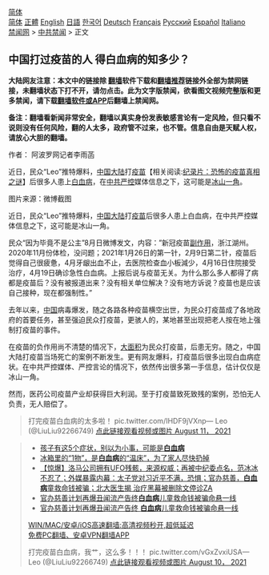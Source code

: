  <!-- 面包屑导航 --> <div class="breadcrumb"><!-- GTranslate: https://gtranslate.io/ -->  <div class="switcher notranslate">  <div class="selected">  <a href="#" onclick="return false;"> 简体</a>  </div>  <div class="option">  <a href="https://www.bannedbook.org" onclick="doGTranslate('zh-CN|zh-CN');jQuery('div.switcher div.selected a').html(jQuery(this).html());return false;" title="简体中文" class="nturl selected"> 简体</a>  <a href="https://www.bannedbook.org/zh-tw/" onclick="doGTranslate('zh-CN|zh-TW');jQuery('div.switcher div.selected a').html(jQuery(this).html());return false;" title="繁體中文" class="nturl"> 正體</a>  <a href="https://www.bannedbook.org/en/" onclick="doGTranslate('zh-CN|en');jQuery('div.switcher div.selected a').html(jQuery(this).html());return false;" title="English" class="nturl"> English</a>  <a href="https://www.bannedbook.org/ja/" onclick="doGTranslate('zh-CN|ja');jQuery('div.switcher div.selected a').html(jQuery(this).html());return false;" title="日本語" class="nturl"> 日語</a>  <a href="https://www.bannedbook.org/ko/" onclick="doGTranslate('zh-CN|ko');jQuery('div.switcher div.selected a').html(jQuery(this).html());return false;" title="한국어" class="nturl"> 한국어</a>  <a href="https://www.bannedbook.org/de/" onclick="doGTranslate('zh-CN|de');jQuery('div.switcher div.selected a').html(jQuery(this).html());return false;" title="Deutsch" class="nturl"> Deutsch</a>  <a href="https://www.bannedbook.org/fr/" onclick="doGTranslate('zh-CN|fr');jQuery('div.switcher div.selected a').html(jQuery(this).html());return false;" title="Français" class="nturl"> Français</a>  <a href="https://www.bannedbook.org/ru/" onclick="doGTranslate('zh-CN|ru');jQuery('div.switcher div.selected a').html(jQuery(this).html());return false;" title="Русский" class="nturl"> Русский</a>  <a href="https://www.bannedbook.org/es/" onclick="doGTranslate('zh-CN|es');jQuery('div.switcher div.selected a').html(jQuery(this).html());return false;" title="Español" class="nturl"> Español</a>  <a href="https://www.bannedbook.org/it/" onclick="doGTranslate('zh-CN|it');jQuery('div.switcher div.selected a').html(jQuery(this).html());return false;" title="Italiano" class="nturl"> Italiano</a>  </div>  </div>      <div class='breadcrumb-sub'><!-- Breadcrumb NavXT 6.3.0 --> <a href="https://www.bannedbook.org/" class="home">禁闻网</a> &gt; <a href="https://www.bannedbook.org/bnews/cbnews/" class="category">中共禁闻</a> &gt; 正文</div></div><h2>中国打过疫苗的人 得白血病的知多少？</h2> <p class="notice"><b>大陆网友注意：本文中的链接除 <a href="https://github.com/bannedbook/fanqiang" >翻墙</a>软件下载和<a href="https://github.com/killgcd/justmysocks/blob/master/README.md">翻墙推荐</a>链接外全部为禁网链接，未翻墙状态下打不开，请勿点击。此为文字版禁闻，欲看图文视频完整版和更多禁闻，请下载<a href="https://github.com/bannedbook/fanqiang">翻墙软件或APP</a>后翻墙上禁闻网。</p><p>备注：翻墙看新闻非常安全，翻墙以真实身份发表敏感言论有一定风险，但只看不说则没有任何风险，翻的人太多，政府管不过来，也不管。信息自由是天赋人权，请放心大胆的翻墙。</b></p>  <div class="entry"> <p>作者： 阿波罗网记者李雨菡</p> <p id="summary">近日，民众“Leo”推特爆料，<span class='wp_keywordlink_affiliate'><a href="https://www.bannedbook.org/" title="中国" target="_blank">中国</a></span><span class='wp_keywordlink_affiliate'><a href="https://www.bannedbook.org/" title="大陆" target="_blank">大陆</a></span>打<span class='wp_keywordlink'><a href="https://www.bannedbook.org/bnews/tculture/20160630/551027.html" title="疫苗" target="_blank">疫苗</a></span>【相关阅读:<a href='https://www.bannedbook.org/bnews/topimagenews/20180408/925060.html' target='_blank'>纪录片：恐怖的疫苗真相之谜</a>】后很多人患上<a href="https://www.bannedbook.org/bnews/tag/%E7%99%BD%E8%A1%80%E7%97%85/" class="st_tag internal_tag" rel="tag" title="标签 白血病 下的日志">白血病</a>，在<a href="https://www.bannedbook.org/bnews/tag/%E4%B8%AD%E5%85%B1%E4%B8%A5%E6%8E%A7/" class="st_tag internal_tag" rel="tag" title="标签 中共严控 下的日志">中共严控</a>媒体信息之下，这可能是<a href="https://www.bannedbook.org/bnews/tag/%E5%86%B0%E5%B1%B1%E4%B8%80%E8%A7%92/" class="st_tag internal_tag" rel="tag" title="标签 冰山一角 下的日志">冰山一角</a>。</p> <p id="conimg">图片来源：微博截图</p>  <p>近日，民众“Leo”推特爆料，<a href="https://www.bannedbook.org/bnews/tag/%e4%b8%ad%e5%9b%bd%e5%a4%a7%e9%99%86/" class="st_tag internal_tag" rel="tag" title="标签 中国大陆 下的日志">中国大陆</a>打<a href="https://www.bannedbook.org/bnews/tag/%e7%96%ab%e8%8b%97/" class="st_tag internal_tag" rel="tag" title="标签 疫苗 下的日志">疫苗</a>后很多人患上白血病，在中共严控媒体信息之下，这可能是冰山一角。</p> <p>民众“因为毕竟不是公主”8月日微博发文，内容：&#8221;新冠疫苗<a href="https://www.bannedbook.org/bnews/tag/%E5%89%AF%E4%BD%9C%E7%94%A8/" class="st_tag internal_tag" rel="tag" title="标签 副作用 下的日志">副作用</a>，浙江湖州。2020年11月份体检，没问题；2021年1月26日的第一针，2月9日第二针，疫苗后觉得自己很疲惫，4月牙龈出血不止，去医院检查血小板減少，4月16日住院接受治疗，4月19日确诊急性白血病。上报后说与疫苗无关。为什么那么多人都得了病都是疫苗后？没有被报道出来？没有相关单位解决？没有地方诉说？疫苗也是应该自己接种，现在都强制性。”</p> <p>去年以来，<a href="https://www.bannedbook.org/bnews/tag/%E4%B8%AD%E5%9B%BD/" class="st_tag internal_tag" rel="tag" title="标签 中国 下的日志">中国</a>病毒爆发，随之各路各种疫苗横空出世，为民众打疫苗成了各地政府的首要任务，甚至强迫民众打疫苗，更骇人的，某地甚至出现把老人按在地上强制打疫苗的事件。</p>  <p>在疫苗的负作用尚不清楚的情况下，<a href="https://www.bannedbook.org/bnews/tag/%E5%A4%A7%E9%9D%A2%E7%A7%AF/" class="st_tag internal_tag" rel="tag" title="标签 大面积 下的日志">大面积</a>为民众打疫苗，后患无穷。随之，中国大陆打疫苗当场死亡的案例不断发生。更有网友爆料，打疫苗后很多出现白血病症状。在中共严控媒体、严控言论的情况下，依然传出很多第一手信息，估计仅仅是冰山一角。</p> <p>然而，医药公司疫苗产业却获得巨大利润。至于打疫苗致死致残的案例，恐怕无人负责，无人赔偿了。</p> <blockquote><p>打完疫苗白血病的太多啦！ pic.twitter.com/IHDF9jVXnp— Leo   (@LiuLiu92266749) <a href="https://twitter.com/LiuLiu92266749/status/1425274573977579527?ref_src=twsrc%5Etfw">点此链接观看视频或图片 August 11， 2021</a></p> </blockquote> <blockquote><ul class='op-related-articles' title='相关阅读'> <li><a href='https://www.bannedbook.org/bnews/health/20210719/1589829.html' target='_blank'>孩子有这5个症状，别以为小事，可能是<b>白血病</b></a></li> <li><a href='https://www.bannedbook.org/bnews/health/20210712/1585309.html' target='_blank'>冰箱里的“1物”，是<b>白血病</b>的“温床”，为了家人尽快扔掉</a></li> <li><a href='https://www.bannedbook.org/bnews/bannedvideo/20210502/1537900.html' target='_blank'>【惊爆】洛马公司拥有UFO残骸，来源权威；再被中纪委点名，范冰冰不忍了；外媒暴露内幕：太子党对习近平不满，恐惧；官办慈善，<b>白血病</b>童救命钱被骗；北大医生揭 治疗黑幕被删除文停诊ZA</a></li> <li><a href='https://www.bannedbook.org/bnews/baitai/20210429/1536339.html' target='_blank'>官办慈善计划再爆丑闻流产告终<b>白血病</b>儿童救命钱被骗命悬一线</a></li> <li><a href='https://www.bannedbook.org/bnews/headline/20210429/1536268.html' target='_blank'>官办慈善计划再爆丑闻流产告终 <b>白血病</b>儿童救命钱被骗命悬一线</a></li> </ul> <p class="texttj"> <a href="https://github.com/bannedbook/fanqiang/wiki/V2ray%E6%9C%BA%E5%9C%BA" target="_blank">WIN/MAC/安卓/iOS高速翻墙:高清视频秒开,超低延迟</a><br/> <a href="https://github.com/bannedbook/fanqiang/wiki/%E7%A6%81%E9%97%BB%E7%BD%91%E5%AE%89%E5%8D%93%E7%BF%BB%E5%A2%99%E6%96%B0%E9%97%BBAPP" target="_blank">免费PC翻墙、安卓VPN翻墙APP</a></p><p>打完疫苗白血病，我艹，这么多！！！ pic.twitter.com/vGxZvxiUSA— Leo   (@LiuLiu92266749) <a href="https://twitter.com/LiuLiu92266749/status/1425033758793601024?ref_src=twsrc%5Etfw">点此链接观看视频或图片 August 10， 2021</a></p></blockquote> </p> <a name='sharetosocial'></a>  <div style="margin-bottom:5px;padding-bottom:5px;clear:both"> <div id="archive-pix-1" class="banner-ads"> <!-- AuctionX Display platform tag START --> <div id="26318x728x90x621x_ADSLOT2" clicktrack="%%CLICK_URL_ESC%%"></div> <!-- AuctionX Display platform tag END --> </div> <div id="archive-pix-2" class="banner-ads"> <!-- AuctionX Display platform tag START --> <div id="26315x300x250x621x_ADSLOT2" clicktrack="%%CLICK_URL_ESC%%"></div> <!-- AuctionX Display platform tag END --> </div> </div>  <div id="archive-pix-1" class="banner-ads"> <!-- AuctionX Display platform tag START --> <div id="26318x728x90x621x_ADSLOT3" clicktrack="%%CLICK_URL_ESC%%"></div> <!-- AuctionX Display platform tag END --> </div> </div><!--END ENTRY--> 